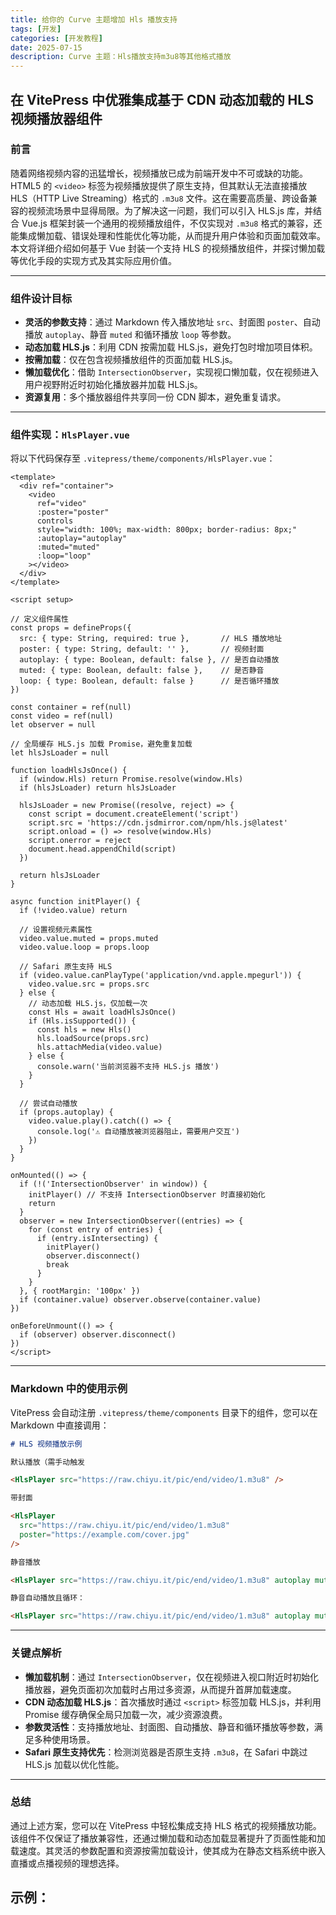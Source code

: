 ```yaml
---
title: 给你的 Curve 主题增加 Hls 播放支持
tags: [开发]
categories: [开发教程]
date: 2025-07-15
description: Curve 主题：Hls播放支持m3u8等其他格式播放
---
```


## 在 VitePress 中优雅集成基于 CDN 动态加载的 HLS 视频播放器组件

### 前言

随着网络视频内容的迅猛增长，视频播放已成为前端开发中不可或缺的功能。HTML5 的 `<video>` 标签为视频播放提供了原生支持，但其默认无法直接播放 HLS（HTTP Live Streaming）格式的 `.m3u8` 文件。这在需要高质量、跨设备兼容的视频流场景中显得局限。为了解决这一问题，我们可以引入 HLS.js 库，并结合 Vue.js 框架封装一个通用的视频播放组件，不仅实现对 `.m3u8` 格式的兼容，还能集成懒加载、错误处理和性能优化等功能，从而提升用户体验和页面加载效率。本文将详细介绍如何基于 Vue 封装一个支持 HLS 的视频播放组件，并探讨懒加载等优化手段的实现方式及其实际应用价值。

---

### 组件设计目标

- **灵活的参数支持**：通过 Markdown 传入播放地址 `src`、封面图 `poster`、自动播放 `autoplay`、静音 `muted` 和循环播放 `loop` 等参数。
- **动态加载 HLS.js**：利用 CDN 按需加载 HLS.js，避免打包时增加项目体积。
- **按需加载**：仅在包含视频播放组件的页面加载 HLS.js。
- **懒加载优化**：借助 `IntersectionObserver`，实现视口懒加载，仅在视频进入用户视野附近时初始化播放器并加载 HLS.js。
- **资源复用**：多个播放器组件共享同一份 CDN 脚本，避免重复请求。

---

### 组件实现：`HlsPlayer.vue`

将以下代码保存至 `.vitepress/theme/components/HlsPlayer.vue`：

```vue
<template>
  <div ref="container">
    <video 
      ref="video" 
      :poster="poster" 
      controls 
      style="width: 100%; max-width: 800px; border-radius: 8px;"
      :autoplay="autoplay"
      :muted="muted"
      :loop="loop"
    ></video>
  </div>
</template>

<script setup>

// 定义组件属性
const props = defineProps({
  src: { type: String, required: true },       // HLS 播放地址
  poster: { type: String, default: '' },       // 视频封面
  autoplay: { type: Boolean, default: false }, // 是否自动播放
  muted: { type: Boolean, default: false },    // 是否静音
  loop: { type: Boolean, default: false }      // 是否循环播放
})

const container = ref(null)
const video = ref(null)
let observer = null

// 全局缓存 HLS.js 加载 Promise，避免重复加载
let hlsJsLoader = null

function loadHlsJsOnce() {
  if (window.Hls) return Promise.resolve(window.Hls)
  if (hlsJsLoader) return hlsJsLoader

  hlsJsLoader = new Promise((resolve, reject) => {
    const script = document.createElement('script')
    script.src = 'https://cdn.jsdmirror.com/npm/hls.js@latest'
    script.onload = () => resolve(window.Hls)
    script.onerror = reject
    document.head.appendChild(script)
  })

  return hlsJsLoader
}

async function initPlayer() {
  if (!video.value) return

  // 设置视频元素属性
  video.value.muted = props.muted
  video.value.loop = props.loop

  // Safari 原生支持 HLS
  if (video.value.canPlayType('application/vnd.apple.mpegurl')) {
    video.value.src = props.src
  } else {
    // 动态加载 HLS.js，仅加载一次
    const Hls = await loadHlsJsOnce()
    if (Hls.isSupported()) {
      const hls = new Hls()
      hls.loadSource(props.src)
      hls.attachMedia(video.value)
    } else {
      console.warn('当前浏览器不支持 HLS.js 播放')
    }
  }

  // 尝试自动播放
  if (props.autoplay) {
    video.value.play().catch(() => {
      console.log('⚠️ 自动播放被浏览器阻止，需要用户交互')
    })
  }
}

onMounted(() => {
  if (!('IntersectionObserver' in window)) {
    initPlayer() // 不支持 IntersectionObserver 时直接初始化
    return
  }
  observer = new IntersectionObserver((entries) => {
    for (const entry of entries) {
      if (entry.isIntersecting) {
        initPlayer()
        observer.disconnect()
        break
      }
    }
  }, { rootMargin: '100px' })
  if (container.value) observer.observe(container.value)
})

onBeforeUnmount(() => {
  if (observer) observer.disconnect()
})
</script>
```

---

### Markdown 中的使用示例

VitePress 会自动注册 `.vitepress/theme/components` 目录下的组件，您可以在 Markdown 中直接调用：

```md
# HLS 视频播放示例

默认播放（需手动触发

<HlsPlayer src="https://raw.chiyu.it/pic/end/video/1.m3u8" />

带封面

<HlsPlayer 
  src="https://raw.chiyu.it/pic/end/video/1.m3u8" 
  poster="https://example.com/cover.jpg" 
/>

静音播放

<HlsPlayer src="https://raw.chiyu.it/pic/end/video/1.m3u8" autoplay muted />

静音自动播放且循环：

<HlsPlayer src="https://raw.chiyu.it/pic/end/video/1.m3u8" autoplay muted loop />
```

---

### 关键点解析

- **懒加载机制**：通过 `IntersectionObserver`，仅在视频进入视口附近时初始化播放器，避免页面初次加载时占用过多资源，从而提升首屏加载速度。
- **CDN 动态加载 HLS.js**：首次播放时通过 `<script>` 标签加载 HLS.js，并利用 Promise 缓存确保全局只加载一次，减少资源浪费。
- **参数灵活性**：支持播放地址、封面图、自动播放、静音和循环播放等参数，满足多种使用场景。
- **Safari 原生支持优先**：检测浏览器是否原生支持 `.m3u8`，在 Safari 中跳过 HLS.js 加载以优化性能。

---

### 总结

通过上述方案，您可以在 VitePress 中轻松集成支持 HLS 格式的视频播放功能。该组件不仅保证了播放兼容性，还通过懒加载和动态加载显著提升了页面性能和加载速度。其灵活的参数配置和资源按需加载设计，使其成为在静态文档系统中嵌入直播或点播视频的理想选择。

## 示例：

<HlsPlayer src="https://raw.chiyu.it/pic/end/video/1.m3u8" loop />